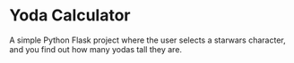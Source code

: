 # Yoda Calculator
A simple Python Flask project where the user selects a starwars character, and you find out how many yodas tall they are.
